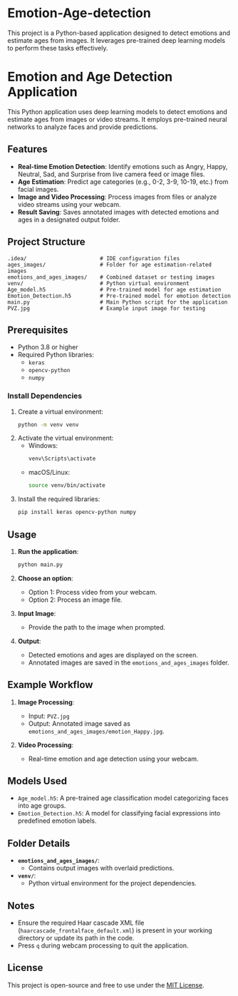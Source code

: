 # Emotion-Age-detection
This project is a Python-based application designed to detect emotions and estimate ages from images. It leverages pre-trained deep learning models to perform these tasks effectively.

# Emotion and Age Detection Application

This Python application uses deep learning models to detect emotions and estimate ages from images or video streams. It employs pre-trained neural networks to analyze faces and provide predictions.

## Features

- **Real-time Emotion Detection**: Identify emotions such as Angry, Happy, Neutral, Sad, and Surprise from live camera feed or image files.
- **Age Estimation**: Predict age categories (e.g., 0-2, 3-9, 10-19, etc.) from facial images.
- **Image and Video Processing**: Process images from files or analyze video streams using your webcam.
- **Result Saving**: Saves annotated images with detected emotions and ages in a designated output folder.

## Project Structure

```
.idea/                       # IDE configuration files
ages_images/                 # Folder for age estimation-related images
emotions_and_ages_images/    # Combined dataset or testing images
venv/                        # Python virtual environment
Age_model.h5                 # Pre-trained model for age estimation
Emotion_Detection.h5         # Pre-trained model for emotion detection
main.py                      # Main Python script for the application
PVZ.jpg                      # Example input image for testing
```

## Prerequisites

- Python 3.8 or higher
- Required Python libraries:
  - `keras`
  - `opencv-python`
  - `numpy`

### Install Dependencies

1. Create a virtual environment:
   ```bash
   python -m venv venv
   ```
2. Activate the virtual environment:
   - Windows:
     ```bash
     venv\Scripts\activate
     ```
   - macOS/Linux:
     ```bash
     source venv/bin/activate
     ```
3. Install the required libraries:
   ```bash
   pip install keras opencv-python numpy
   ```

## Usage

1. **Run the application**:
   ```bash
   python main.py
   ```

2. **Choose an option**:
   - Option 1: Process video from your webcam.
   - Option 2: Process an image file.

3. **Input Image**:
   - Provide the path to the image when prompted.

4. **Output**:
   - Detected emotions and ages are displayed on the screen.
   - Annotated images are saved in the `emotions_and_ages_images` folder.

## Example Workflow

1. **Image Processing**:
   - Input: `PVZ.jpg`
   - Output: Annotated image saved as `emotions_and_ages_images/emotion_Happy.jpg`.

2. **Video Processing**:
   - Real-time emotion and age detection using your webcam.

## Models Used

- `Age_model.h5`: A pre-trained age classification model categorizing faces into age groups.
- `Emotion_Detection.h5`: A model for classifying facial expressions into predefined emotion labels.

## Folder Details

- **`emotions_and_ages_images/`**:
  - Contains output images with overlaid predictions.
- **`venv/`**:
  - Python virtual environment for the project dependencies.

## Notes

- Ensure the required Haar cascade XML file (`haarcascade_frontalface_default.xml`) is present in your working directory or update its path in the code.
- Press `q` during webcam processing to quit the application.

## License

This project is open-source and free to use under the [MIT License](LICENSE).
